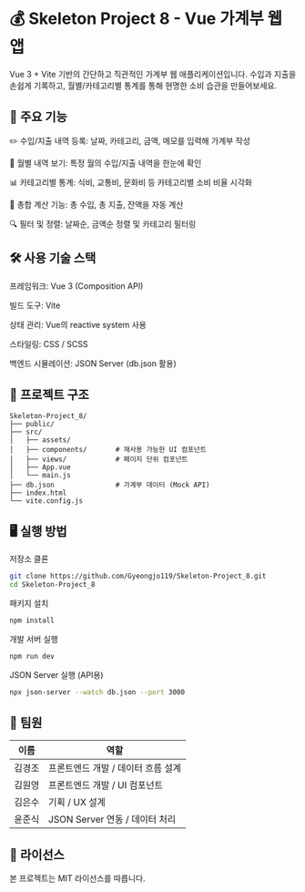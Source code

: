 # 💰 Skeleton Project 8 - Vue 가계부 웹앱
Vue 3 + Vite 기반의 간단하고 직관적인 가계부 웹 애플리케이션입니다. 수입과 지출을 손쉽게 기록하고, 월별/카테고리별 통계를 통해 현명한 소비 습관을 만들어보세요.

## 🔧 주요 기능
✏️ 수입/지출 내역 등록: 날짜, 카테고리, 금액, 메모를 입력해 가계부 작성

📅 월별 내역 보기: 특정 월의 수입/지출 내역을 한눈에 확인

📊 카테고리별 통계: 식비, 교통비, 문화비 등 카테고리별 소비 비율 시각화

🧾 총합 계산 기능: 총 수입, 총 지출, 잔액을 자동 계산

🔍 필터 및 정렬: 날짜순, 금액순 정렬 및 카테고리 필터링

## 🛠️ 사용 기술 스택
프레임워크: Vue 3 (Composition API)

빌드 도구: Vite

상태 관리: Vue의 reactive system 사용

스타일링: CSS / SCSS

백엔드 시뮬레이션: JSON Server (db.json 활용)

## 📂 프로젝트 구조
```plaintext
Skeleton-Project_8/
├── public/
├── src/
│   ├── assets/
│   ├── components/       # 재사용 가능한 UI 컴포넌트
│   ├── views/            # 페이지 단위 컴포넌트
│   ├── App.vue
│   └── main.js
├── db.json               # 가계부 데이터 (Mock API)
├── index.html
└── vite.config.js
```


## 🖥️ 실행 방법
저장소 클론

```bash
git clone https://github.com/Gyeongjo119/Skeleton-Project_8.git
cd Skeleton-Project_8
```

패키지 설치
```bash
npm install
```

개발 서버 실행
```bash
npm run dev
```

JSON Server 실행 (API용)
```bash
npx json-server --watch db.json --port 3000
```

## 👥 팀원
| 이름     | 역할                             |
|----------|----------------------------------|
| 김경조   | 프론트엔드 개발 / 데이터 흐름 설계 |
| 김원영   | 프론트엔드 개발 / UI 컴포넌트     |
| 김은수   | 기획 / UX 설계                   |
| 윤준식   | JSON Server 연동 / 데이터 처리    |

## 📄 라이선스
본 프로젝트는 MIT 라이선스를 따릅니다.
